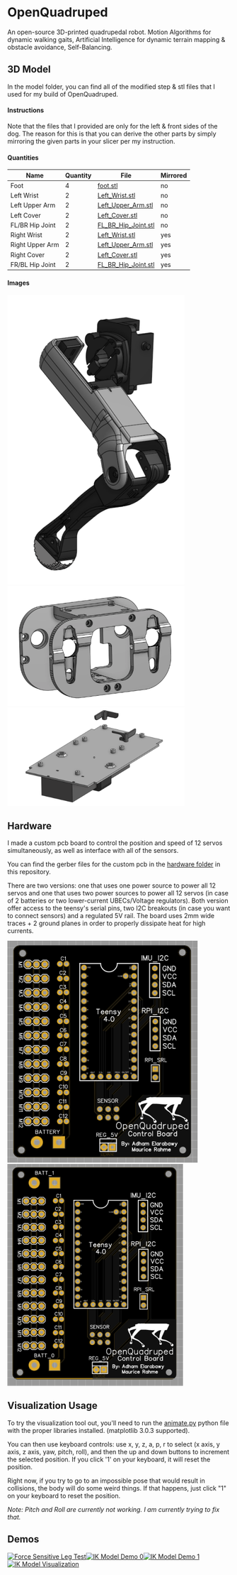 # OpenQuadruped
An open-source 3D-printed quadrupedal robot. Motion Algorithms for dynamic walking gaits, Artificial Intelligence for dynamic terrain mapping &amp; obstacle avoidance, Self-Balancing.

## 3D Model
In the model folder, you can find all of the modified step & stl files that I used for my build of OpenQuadruped.

#### Instructions
Note that the files that I provided are only for the left & front sides of the dog. The reason for this is that you can derive the other parts by simply mirroring the given parts in your slicer per my instruction.

#### Quantities
|Name|Quantity|File|Mirrored|
|---|---|---|---|
|Foot|4|[foot.stl](https://github.com/adham-elarabawy/OpenQuadruped/blob/master/model/stl/foot.stl)|no|
|Left Wrist|2|[Left_Wrist.stl](https://github.com/adham-elarabawy/OpenQuadruped/blob/master/model/stl/Left_Wrist.stl)|no|
|Left Upper Arm|2|[Left_Upper_Arm.stl](https://github.com/adham-elarabawy/OpenQuadruped/blob/master/model/stl/Left_Upper_Arm.stl)|no|
|Left Cover|2|[Left_Cover.stl](https://github.com/adham-elarabawy/OpenQuadruped/blob/master/model/stl/Left_Cover.stl)|no|
|FL/BR Hip Joint|2|[FL_BR_Hip_Joint.stl](https://github.com/adham-elarabawy/OpenQuadruped/blob/master/model/stl/FL_BR_Hip_Joint.stl)|no|
|Right Wrist|2|[Left_Wrist.stl](https://github.com/adham-elarabawy/OpenQuadruped/blob/master/model/stl/Left_Wrist.stl)|yes|
|Right Upper Arm|2|[Left_Upper_Arm.stl](https://github.com/adham-elarabawy/OpenQuadruped/blob/master/model/stl/Left_Upper_Arm.stl)|yes|
|Right Cover|2|[Left_Cover.stl](https://github.com/adham-elarabawy/OpenQuadruped/blob/master/model/stl/Left_Cover.stl)|yes|
|FR/BL Hip Joint|2|[FL_BR_Hip_Joint.stl](https://github.com/adham-elarabawy/OpenQuadruped/blob/master/model/stl/FL_BR_Hip_Joint.stl)|yes|


#### Images
<img src="model/leg.png" width="400"> <img src="model/hip.png" width="400"> <img src="model/custom_plate.png" width="400">


## Hardware
I made a custom pcb board to control the position and speed of 12 servos simultaneously, as well as interface with all of the sensors.

You can find the gerber files for the custom pcb in the [hardware folder](https://github.com/adham-elarabawy/OpenQuadruped/tree/master/hardware) in this repository.

There are two versions: one that uses one power source to power all 12 servos and one that uses two power sources to power all 12 servos (in case of 2 batteries or two lower-current UBECs/Voltage regulators). Both version offer access to the teensy's serial pins, two I2C breakouts (in case you want to connect sensors) and a regulated 5V rail. The board uses 2mm wide traces + 2 ground planes in order to properly dissipate heat for high currents.

<img src="hardware/SinglePCB.png" height="500"> <img src="hardware/DoublePCB.png" height="500">

## Visualization Usage
To try the visualization tool out, you'll need to run the [animate.py](https://github.com/adham-elarabawy/OpenQuadruped/blob/master/visualization/animate.py) python file with the proper libraries installed. (matplotlib 3.0.3 supported).

You can then use keyboard controls: use x, y, z, a, p, r to select (x axis, y axis, z axis, yaw, pitch, roll), and then the up and down buttons to increment the selected position. If you click '1' on your keyboard, it will reset the position. 

Right now, if you try to go to an impossible pose that would result in collisions, the body will do some weird things. If that happens, just click "1" on your keyboard to reset the position. 

*Note: Pitch and Roll are currently not working. I am currently trying to fix that.*

## Demos
[![Force Sensitive Leg Test](https://img.youtube.com/vi/z8j-Z9Bwn58/0.jpg)](https://www.youtube.com/watch?v=z8j-Z9Bwn58)[![IK Model Demo 0](https://img.youtube.com/vi/79kFujIpjgo/0.jpg)](https://www.youtube.com/watch?v=79kFujIpjgo)[![IK Model Demo 1](https://img.youtube.com/vi/cCMvCH0m9TA/0.jpg)](https://www.youtube.com/watch?v=cCMvCH0m9TA)[![IK Model Visualization](https://img.youtube.com/vi/LBjqJVEXwhM/0.jpg)](https://www.youtube.com/watch?v=LBjqJVEXwhM)
